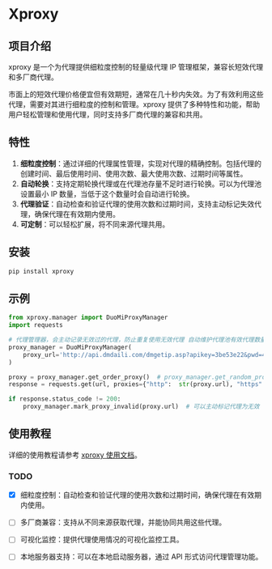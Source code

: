 # Xproxy



## 项目介绍

xproxy 是一个为代理提供细粒度控制的轻量级代理 IP 管理框架，兼容长短效代理和多厂商代理。

市面上的短效代理价格便宜但有效期短，通常在几十秒内失效。为了有效利用这些代理，需要对其进行细粒度的控制和管理。xproxy 提供了多种特性和功能，帮助用户轻松管理和使用代理，同时支持多厂商代理的兼容和共用。

## 特性

1. **细粒度控制**：通过详细的代理属性管理，实现对代理的精确控制。包括代理的创建时间、最后使用时间、使用次数、最大使用次数、过期时间等属性。
2. **自动轮换**：支持定期轮换代理或在代理池存量不足时进行轮换。可以为代理池设置最小 IP 数量，当低于这个数量时会自动进行轮换。
3. **代理验证**：自动检查和验证代理的使用次数和过期时间，支持主动标记失效代理，确保代理在有效期内使用。
4. **可定制**：可以轻松扩展，将不同来源代理共用。

## 安装

```bash
pip install xproxy
```

## 示例

```python
from xproxy.manager import DuoMiProxyManager
import requests

# 代理管理器，会主动记录无效过的代理，防止重复使用无效代理 自动维护代理池有效代理数量
proxy_manager = DuoMiProxyManager(
    proxy_url='http://api.dmdaili.com/dmgetip.asp?apikey=3be53e22&pwd=4f2799827bfe9c6f0e2a64749cf5f3f6&getnum=50&httptype=1&geshi=2&fenge=1&fengefu=&operate=all',
)

proxy = proxy_manager.get_order_proxy()  # proxy_manager.get_random_proxy()
response = requests.get(url, proxies={"http":  str(proxy.url), "https": str(proxy.url)})

if response.status_code != 200:
    proxy_manager.mark_proxy_invalid(proxy.url)  # 可以主动标记代理为无效
```

## 使用教程

详细的使用教程请参考 [xproxy 使用文档](https://xproxy.readthedocs.io)。

### TODO

- [x] 细粒度控制：自动检查和验证代理的使用次数和过期时间，确保代理在有效期内使用。
- [ ] 多厂商兼容：支持从不同来源获取代理，并能协同共用这些代理。
- [ ] 可视化监控：提供代理使用情况的可视化监控工具。
- [ ] 本地服务器支持：可以在本地启动服务器，通过 API 形式访问代理管理功能。

